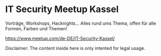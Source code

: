 # IT Security Meetup Kassel

Vorträge, Workshops, Hacknights... Alles rund ums Thema, offen für alle Formen, Farben und Themen!

https://www.meetup.com/de-DE/IT-Security-Kassel/

Disclaimer: The content inside here is only intented for legal usage.
